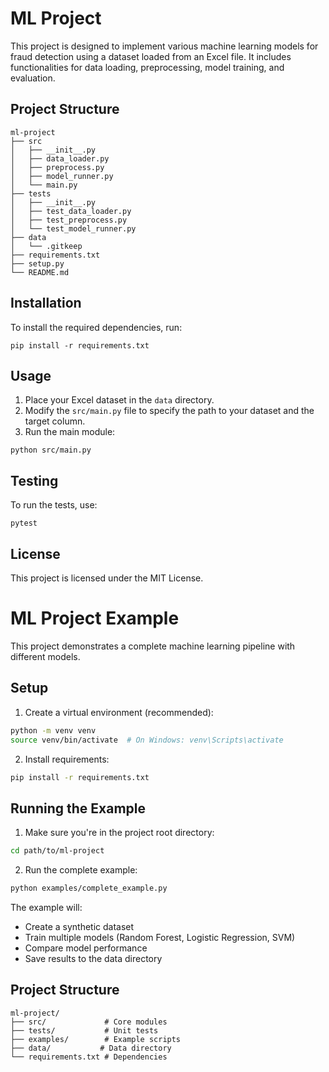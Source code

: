 # ML Project

This project is designed to implement various machine learning models for fraud detection using a dataset loaded from an Excel file. It includes functionalities for data loading, preprocessing, model training, and evaluation.

## Project Structure

```
ml-project
├── src
│   ├── __init__.py
│   ├── data_loader.py
│   ├── preprocess.py
│   ├── model_runner.py
│   └── main.py
├── tests
│   ├── __init__.py
│   ├── test_data_loader.py
│   ├── test_preprocess.py
│   └── test_model_runner.py
├── data
│   └── .gitkeep
├── requirements.txt
├── setup.py
└── README.md
```

## Installation

To install the required dependencies, run:

```
pip install -r requirements.txt
```

## Usage

1. Place your Excel dataset in the `data` directory.
2. Modify the `src/main.py` file to specify the path to your dataset and the target column.
3. Run the main module:

```
python src/main.py
```

## Testing

To run the tests, use:

```
pytest
```

## License

This project is licensed under the MIT License.

# ML Project Example

This project demonstrates a complete machine learning pipeline with different models.

## Setup

1. Create a virtual environment (recommended):

```bash
python -m venv venv
source venv/bin/activate  # On Windows: venv\Scripts\activate
```

2. Install requirements:

```bash
pip install -r requirements.txt
```

## Running the Example

1. Make sure you're in the project root directory:

```bash
cd path/to/ml-project
```

2. Run the complete example:

```bash
python examples/complete_example.py
```

The example will:

- Create a synthetic dataset
- Train multiple models (Random Forest, Logistic Regression, SVM)
- Compare model performance
- Save results to the data directory

## Project Structure

```
ml-project/
├── src/             # Core modules
├── tests/           # Unit tests
├── examples/        # Example scripts
├── data/           # Data directory
└── requirements.txt # Dependencies
```
